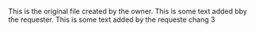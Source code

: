 This is the original file created by the owner.
This is some text added bby the requester.
This is some text added by the requeste
chang 3
